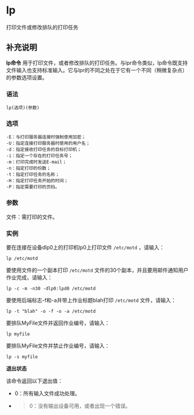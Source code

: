 #  lp

打印文件或修改排队的打印任务

##  补充说明

**lp命令**
用于打印文件，或者修改排队的打印任务。与lpr命令类似，lp命令既支持文件输入也支持标准输入。它与lpr的不同之处在于它有一个不同（稍微复杂点）的参数选项设置。

###  语法

    
    
    lp(选项)(参数)
    

###  选项

    
    
    -E：与打印服务器连接时强制使用加密；
    -U：指定连接打印服务器时使用的用户名；
    -d：指定接收打印任务的目标打印机；
    -i：指定一个存在的打印任务号；
    -m：打印完成时发送E-mail；
    -n：指定打印的份数；
    -t：指定打印任务的名称；
    -H：指定打印任务开始的时间；
    -P：指定需要打印的页码。
    

###  参数

文件：需打印的文件。

###  实例

要在连接在设备dlp0上的打印机lp0上打印文件 ` /etc/motd ` ，请输入：

    
    
    lp /etc/motd
    

要使用文件的一个副本打印 ` /etc/motd ` 文件的30个副本，并且要用邮件通知用户作业完成，请输入：

    
    
    lp -c -m -n30 -dlp0:lpd0 /etc/motd
    

要使用后端标志-f和-a并带上作业标题blah打印 ` /etc/motd ` 文件，请输入：

    
    
    lp -t "blah" -o -f -o -a /etc/motd
    

要排队MyFile文件并返回作业编号，请输入：

    
    
    lp myfile
    

要排队MyFile文件并禁止作业编号，请输入：

    
    
    lp -s myfile
    

**退出状态**

该命令返回以下退出值：

  * 0：所有输入文件成功处理。 
  * > 0：没有输出设备可用，或者出现一个错误。 

